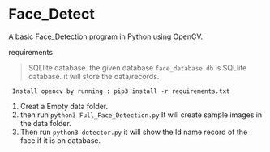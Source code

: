 # Face_Detect
A basic Face_Detection program in Python using OpenCV.

requirements
> SQLlite database. the given database `face_database.db` is SQLlite database. it will store the data/records.

``` Install opencv by running : pip3 install -r requirements.txt```

1. Creat a Empty data folder.
2. then run ```python3 Full_Face_Detection.py``` It will create sample images in the data folder.
3. Then run ```python3 detector.py``` it will show the Id name record of the face if it is on database.
